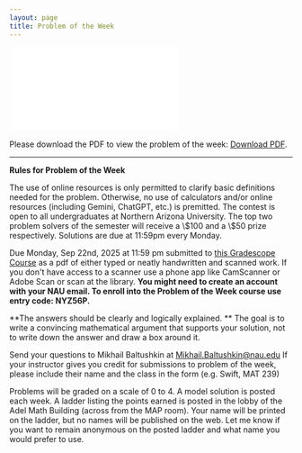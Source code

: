 ```yaml
---
layout: page
title: Problem of the Week
---
```



<object data="files/pdfs/2025-9-29.pdf" type="application/pdf" width="900px" height="900px">
	<embed src="files/pdfs/2025-9-29.pdf">
		<p>Please download the PDF to view the problem of the week: <a href="files/pdfs/2025-9-29.pdf">Download PDF</a>.</p>
	</embed>
</object>

<hr>
<b>Rules for Problem of the Week</b>

<p>
The use of online resources is only permitted to clarify basic definitions needed for the problem. Otherwise, no use of calculators and/or online resources (including Gemini, ChatGPT, etc.) is premitted. The contest is open to all undergraduates at Northern Arizona University. The top two problem solvers of the semester will receive a \$100 and a \$50 prize respectively. Solutions are due at 11:59pm every Monday. 
</p>

<p>Due Monday, Sep 22nd, 2025 at 11:59 pm submitted to 
<a href="https://www.gradescope.com/courses/884166"> this Gradescope Course</a> as a pdf of either typed or neatly handwritten and scanned work. If you don't have access to a scanner use a phone app like CamScanner or Adobe Scan or scan at the library. <b> You might need to create an account with your NAU email. To enroll into the Problem of the Week course use entry code: NYZ56P. </b>  

<p>**The answers should be clearly and logically explained. ** The goal is to write a convincing mathematical argument that supports your solution, not to write down the answer and draw a box around it.
</p> 


<p>
Send your questions to Mikhail Baltushkin at
<a href="mailto:Mikhail.Baltushkin@nau.edu?subject=potw" target="_blank">Mikhail.Baltushkin@nau.edu</a>
	If your instructor gives you credit for submissions to problem of the week, please include their name
	and the class in the form (e.g. Swift, MAT 239)
</p>

<p>
	Problems will be graded on a scale of 0 to 4.  A model solution is posted each week.
	A ladder listing the points earned is posted in the lobby of the Adel Math Building 
	(across from the MAP room).  Your name will be printed on the ladder, but no names will be published on the web.
	Let me know if you want to remain anonymous on the posted ladder and what name you would prefer to use.
</p> 

